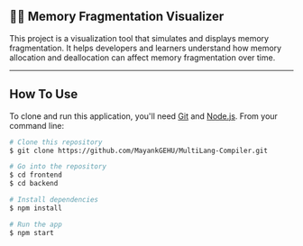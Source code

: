 ## 🧠💽 Memory Fragmentation Visualizer

This project is a visualization tool that simulates and displays memory fragmentation. It helps developers and learners understand how memory allocation and deallocation can affect memory fragmentation over time.

---
## How To Use

To clone and run this application, you'll need [Git](https://git-scm.com) and [Node.js](https://nodejs.org/en/download/). From your command line:

```bash
# Clone this repository
$ git clone https://github.com/MayankGEHU/MultiLang-Compiler.git

# Go into the repository
$ cd frontend
$ cd backend

# Install dependencies
$ npm install

# Run the app
$ npm start
```

